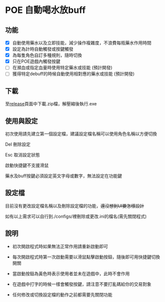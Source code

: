 # POE 自動喝水放buff

## 功能
- [x] 自動使用藥水以及立即技能，減少操作複雜度，不浪費每瓶藥水作用時間
- [x] 設定為計時自動觸發或按鍵觸發
- [x] 為每隻角色自訂多種規則，隨時切換
- [x] 只在POE遊戲內觸發按鍵
- [ ] 在瀕血或指定血量時使用特定藥水或技能 (預計開發)
- [ ] 獲得特定debuff的時候自動使用相對應的藥水或技能 (預計開發)

## 下載
至[release](https://github.com/shounen51/poe_AutoFlaskByAttack/releases)頁面中下載.zip檔，解壓縮後執行.exe

## 使用與設定
初次使用請先建立第一個設定檔，建議設定檔名稱可以使用角色名稱以方便切換

Del 刪除設定

Esc 取消設定狀態

啟動快捷鍵不支援滑鼠

藥水及buff按鍵必須設定英文字母或數字，無法設定在功能鍵

## 設定檔
目前沒有更改設定檔名稱以及刪除設定檔的功能，~~還沒想到UI要怎樣設計~~

如有以上需求可以自行到./configs/裡刪除或更改.ini的檔名(需先關閉程式)

## 說明
 - 初次開啟程式時如果無法正常作用請重新啟動即可

 - 每次開啟程式時第一次啟動需要以滑鼠點擊啟動按鈕，隨後即可用快捷鍵切換開關

 - 當啟動按鈕為黃色時表示使用者並未在遊戲中，此時不會作用
 
 - 在遊戲中打字的時候一樣會觸發按鍵，請注意不要打亂碼給你的交易對象

 - 任何修改或切換設定檔的動作之前都需要先關閉功能
